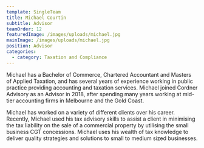 ```yaml
---
template: SingleTeam
title: Michael Courtin
subtitle: Advisor
teamOrder: 12
featuredImage: /images/uploads/michael.jpg
mainImage: /images/uploads/michael.jpg
position: Advisor
categories:
  - category: Taxation and Compliance
---
```


Michael has a Bachelor of Commerce, Chartered Accountant and Masters of Applied Taxation, and has several years of experience working in public practice providing accounting and taxation services. Michael joined Cordner Advisory as an Advisor in 2018, after spending many years working at mid-tier accounting firms in Melbourne and the Gold Coast.

Michael has worked on a variety of different clients over his career. Recently, Michael used his tax advisory skills to assist a client in minimising the tax liability on the sale of a commercial property by utilising the small business CGT concessions. Michael uses his wealth of tax knowledge to deliver quality strategies and solutions to small to medium sized businesses.
